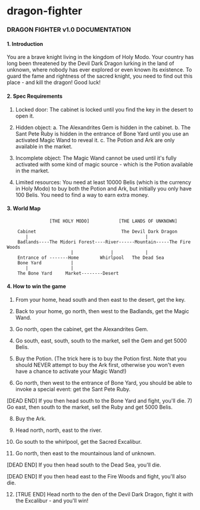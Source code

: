 dragon-fighter
==============
<h3>DRAGON FIGHTER v1.0 DOCUMENTATION</h3>              

<h4>1.  Introduction</h4>

You are a brave knight living in the kingdom of Holy Modo.
Your country has long been threatened by the Devil Dark
Dragon lurking in the land of unknown, where nobody has ever
explored or even known its existence. To guard the fame
and rightness of the sacred knight, you need to find out this
place - and kill the dragon! Good luck!

<h4>2.  Spec Requirements</h4>

1) Locked door: 
The cabinet is locked until you find the key in the desert to open it.

2) Hidden object:
    a. The Alexandrites Gem is hidden in the cabinet.
    b. The Sant Pete Ruby is hidden in the entrance of Bone Yard until
    you use an activated Magic Wand to reveal it.
    c. The Potion and Ark are only available in the market.

3) Incomplete object:
The Magic Wand cannot be used until it's fully activated with some kind
of magic source - which is the Potion available in the market.

4) Limited resources:
You need at least 10000 Belis (which is the currency in Holy Modo) to buy
both the Potion and Ark, but initially you only have 100 Belis. You need
to find a way to earn extra money.

<h4>3.  World Map</h4>

                    [THE HOLY MODO]           [THE LANDS OF UNKNOWN]
        
        Cabinet                                The Devil Dark Dragon
           |                                            |
        Badlands----The Midori Forest----River------Mountain-----The Fire Woods
                            |              |            |
        Entrance of -------Home        Whirlpool   The Dead Sea
        Bone Yard           |
           |                |
        The Bone Yard     Market--------Desert

<h4>4.  How to win the game</h4>
    
1) From your home, head south and then east to the desert, get the key.

2) Back to your home, go north, then west to the Badlands, get the Magic
Wand.

3) Go north, open the cabinet, get the Alexandrites Gem.

4) Go south, east, south, south to the market, sell the Gem and get 5000
Belis.

5) Buy the Potion. (The trick here is to buy the Potion first. Note that
you should NEVER attempt to buy the Ark first, otherwise you won't even
have a chance to activate your Magic Wand!)

6) Go north, then west to the entrance of Bone Yard, you should be able
to invoke a special event: get the Sant Pete Ruby.

[DEAD END] If you then head south to the Bone Yard and fight, you'll die.
7) Go east, then south to the market, sell the Ruby and get 5000 Belis.

8) Buy the Ark.

9) Head north, north, east to the river.

10) Go south to the whirlpool, get the Sacred Excalibur.

11) Go north, then east to the mountainous land of unknown.

[DEAD END] If you then head south to the Dead Sea, you'll die.

[DEAD END] If you then head east to the Fire Woods and fight, you'll
also die.

12) [TRUE END] Head north to the den of the Devil Dark Dragon, fight it with the Excalibur - and you'll win!
